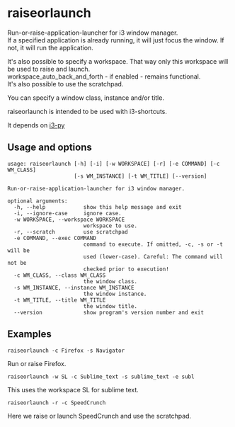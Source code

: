 # raiseorlaunch

Run-or-raise-application-launcher for i3 window manager.  
If a specified application is already running, it will just focus the window. 
If not, it will run the application.

It's also possible to specify a workspace. That way only this workspace will
be used to raise and launch.  
workspace_auto_back_and_forth - if enabled - remains functional.  
It's also possible to use the scratchpad.

You can specify a window class, instance and/or title.

raiseorlaunch is intended to be used with i3-shortcuts.

It depends on [i3-py](https://github.com/ziberna/i3-py)


## Usage and options

```
usage: raiseorlaunch [-h] [-i] [-w WORKSPACE] [-r] [-e COMMAND] [-c WM_CLASS]
                     [-s WM_INSTANCE] [-t WM_TITLE] [--version]

Run-or-raise-application-launcher for i3 window manager.

optional arguments:
  -h, --help            show this help message and exit
  -i, --ignore-case     ignore case.
  -w WORKSPACE, --workspace WORKSPACE
                        workspace to use.
  -r, --scratch         use scratchpad
  -e COMMAND, --exec COMMAND
                        command to execute. If omitted, -c, -s or -t will be
                        used (lower-case). Careful: The command will not be
                        checked prior to execution!
  -c WM_CLASS, --class WM_CLASS
                        the window class.
  -s WM_INSTANCE, --instance WM_INSTANCE
                        the window instance.
  -t WM_TITLE, --title WM_TITLE
                        the window title.
  --version             show program's version number and exit
```


## Examples

```
raiseorlaunch -c Firefox -s Navigator
```
Run or raise Firefox.

```
raiseorlaunch -w SL -c Sublime_text -s sublime_text -e subl
```
This uses the workspace SL for sublime text.

```
raiseorlaunch -r -c SpeedCrunch
```
Here we raise or launch SpeedCrunch and use the scratchpad.
